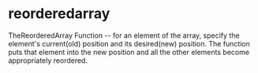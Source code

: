 # reorderedarray
TheReorderedArray Function -- for an element of the array, specify the element's current(old) position and its desired(new) position. The function puts that element into the new position and all the other elements become appropriately reordered.
